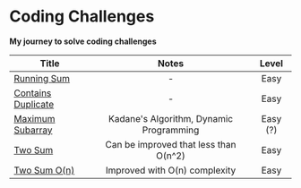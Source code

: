 # Coding Challenges
**My journey to solve coding challenges**


| **Title** 	| **Notes** 	| **Level**   |
|-----------	|:-----------:	|:----------:   |
| [Running Sum](https://github.com/rasyidev/coding-challenges/blob/main/running-sum.py)          	|     -      	| Easy        |
| [Contains Duplicate](https://github.com/rasyidev/coding-challenges/blob/main/contains-duplicate.py)          	| -          	|  Easy       |
| [Maximum Subarray](https://github.com/rasyidev/coding-challenges/blob/main/maximum-subarray.py)          	| Kadane's Algorithm, Dynamic Programming          	| Easy (?) |
| [Two Sum](https://github.com/rasyidev/coding-challenges/commit/d24ec2605376018cbf1b0613e028bd1ec8f9195e)        	| Can be improved that less than O(n^2)          	| Easy |
| [Two Sum O(n)](https://github.com/rasyidev/coding-challenges/blob/main/two-sum.py)          	| Improved with O(n) complexity          	| Easy |
